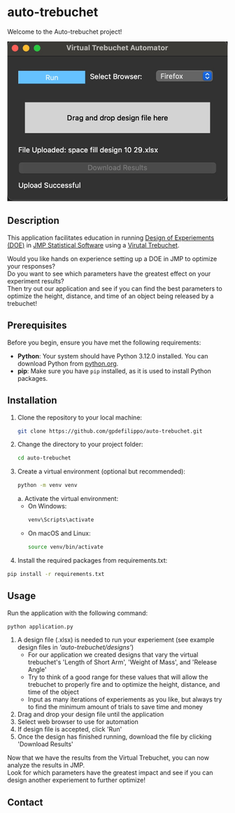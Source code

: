 # auto-trebuchet
Welcome to the Auto-trebuchet project!

![App-preview](images/auto-trebuchet.jpg)

## Description
This application facilitates education in running [Design of Experiements (DOE)](https://en.wikipedia.org/wiki/Design_of_experiments) in [JMP Statistical Software](https://www.jmp.com/en_us/home.html) using a [Virutal Trebuchet](virtualtrebuchet.com).

Would you like hands on experience setting up a DOE in JMP to optimize your responses?<br>
Do you want to see which parameters have the greatest effect on your experiment results?<br>
Then try out our application and see if you can find the best parameters to optimize the height, distance, and time of an object being released by a trebuchet!

## Prerequisites
Before you begin, ensure you have met the following requirements:
- **Python**: Your system should have Python 3.12.0 installed. You can download Python from [python.org](https://www.python.org/downloads/).
- **pip**: Make sure you have `pip` installed, as it is used to install Python packages.

## Installation
1. Clone the repository to your local machine:
   ```sh
   git clone https://github.com/gpdefilippo/auto-trebuchet.git
2. Change the directory to your project folder:
   ```sh
   cd auto-trebuchet
3. Create a virtual environment (optional but recommended):
   ```sh
   python -m venv venv
   ```
   a. Activate the virtual environment:
   * On Windows:
     ```sh
     venv\Scripts\activate
   * On macOS and Linux:
     ```sh
     source venv/bin/activate
4. Install the required packages from requirements.txt:
  ```sh
  pip install -r requirements.txt
  ```

## Usage
Run the application with the following command:
```sh
python application.py
```
1. A design file (.xlsx) is needed to run your experiement (see example design files in *'auto-trebuchet/designs'*)
   * For our application we created designs that vary the virtual trebuchet's 'Length of Short Arm', 'Weight of Mass', and 'Release Angle'
   * Try to think of a good range for these values that will allow the trebuchet to properly fire and to optimize the height, distance, and time of the object
   * Input as many iterations of experiements as you like, but always try to find the minimum amount of trials to save time and money
2. Drag and drop your design file until the application
3. Select web browser to use for automation
4. If design file is accepted, click 'Run'
5. Once the design has finished running, download the file by clicking 'Download Results'

Now that we have the results from the Virtual Trebuchet, you can now analyze the results in JMP.<br>
Look for which parameters have the greatest impact and see if you can design another experiement to further optimize!<br>


## Contact
